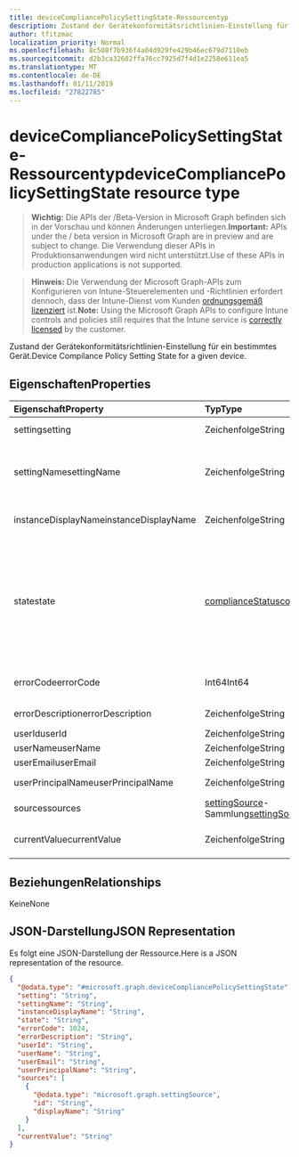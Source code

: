 ```yaml
---
title: deviceCompliancePolicySettingState-Ressourcentyp
description: Zustand der Gerätekonformitätsrichtlinien-Einstellung für ein bestimmtes Gerät.
author: tfitzmac
localization_priority: Normal
ms.openlocfilehash: 8c508f7b936f4a04d929fe429b46ec679d7110eb
ms.sourcegitcommit: d2b3ca32602ffa76cc7925d7f4d1e2258e611ea5
ms.translationtype: MT
ms.contentlocale: de-DE
ms.lasthandoff: 01/11/2019
ms.locfileid: "27822785"
---
```

# <a name="devicecompliancepolicysettingstate-resource-type"></a><span data-ttu-id="ddff6-103">deviceCompliancePolicySettingState-Ressourcentyp</span><span class="sxs-lookup"><span data-stu-id="ddff6-103">deviceCompliancePolicySettingState resource type</span></span>

> <span data-ttu-id="ddff6-104">**Wichtig:** Die APIs der /Beta-Version in Microsoft Graph befinden sich in der Vorschau und können Änderungen unterliegen.</span><span class="sxs-lookup"><span data-stu-id="ddff6-104">**Important:** APIs under the / beta version in Microsoft Graph are in preview and are subject to change.</span></span> <span data-ttu-id="ddff6-105">Die Verwendung dieser APIs in Produktionsanwendungen wird nicht unterstützt.</span><span class="sxs-lookup"><span data-stu-id="ddff6-105">Use of these APIs in production applications is not supported.</span></span>

> <span data-ttu-id="ddff6-106">**Hinweis:** Die Verwendung der Microsoft Graph-APIs zum Konfigurieren von Intune-Steuerelementen und -Richtlinien erfordert dennoch, dass der Intune-Dienst vom Kunden [ordnungsgemäß lizenziert](https://go.microsoft.com/fwlink/?linkid=839381) ist.</span><span class="sxs-lookup"><span data-stu-id="ddff6-106">**Note:** Using the Microsoft Graph APIs to configure Intune controls and policies still requires that the Intune service is [correctly licensed](https://go.microsoft.com/fwlink/?linkid=839381) by the customer.</span></span>

<span data-ttu-id="ddff6-107">Zustand der Gerätekonformitätsrichtlinien-Einstellung für ein bestimmtes Gerät.</span><span class="sxs-lookup"><span data-stu-id="ddff6-107">Device Compilance Policy Setting State for a given device.</span></span>
## <a name="properties"></a><span data-ttu-id="ddff6-108">Eigenschaften</span><span class="sxs-lookup"><span data-stu-id="ddff6-108">Properties</span></span>
|<span data-ttu-id="ddff6-109">Eigenschaft</span><span class="sxs-lookup"><span data-stu-id="ddff6-109">Property</span></span>|<span data-ttu-id="ddff6-110">Typ</span><span class="sxs-lookup"><span data-stu-id="ddff6-110">Type</span></span>|<span data-ttu-id="ddff6-111">Beschreibung</span><span class="sxs-lookup"><span data-stu-id="ddff6-111">Description</span></span>|
|:---|:---|:---|
|<span data-ttu-id="ddff6-112">setting</span><span class="sxs-lookup"><span data-stu-id="ddff6-112">setting</span></span>|<span data-ttu-id="ddff6-113">Zeichenfolge</span><span class="sxs-lookup"><span data-stu-id="ddff6-113">String</span></span>|<span data-ttu-id="ddff6-114">Die gemeldete Einstellung</span><span class="sxs-lookup"><span data-stu-id="ddff6-114">The setting that is being reported</span></span>|
|<span data-ttu-id="ddff6-115">settingName</span><span class="sxs-lookup"><span data-stu-id="ddff6-115">settingName</span></span>|<span data-ttu-id="ddff6-116">Zeichenfolge</span><span class="sxs-lookup"><span data-stu-id="ddff6-116">String</span></span>|<span data-ttu-id="ddff6-117">Lokalisierter/benutzerfreundlicher Name der Einstellung, die gemeldet wird</span><span class="sxs-lookup"><span data-stu-id="ddff6-117">Localized/user friendly setting name that is being reported</span></span>|
|<span data-ttu-id="ddff6-118">instanceDisplayName</span><span class="sxs-lookup"><span data-stu-id="ddff6-118">instanceDisplayName</span></span>|<span data-ttu-id="ddff6-119">Zeichenfolge</span><span class="sxs-lookup"><span data-stu-id="ddff6-119">String</span></span>|<span data-ttu-id="ddff6-120">Name der Einstellungsinstanz, die gemeldet wird.</span><span class="sxs-lookup"><span data-stu-id="ddff6-120">Name of setting instance that is being reported.</span></span>|
|<span data-ttu-id="ddff6-121">state</span><span class="sxs-lookup"><span data-stu-id="ddff6-121">state</span></span>|[<span data-ttu-id="ddff6-122">complianceStatus</span><span class="sxs-lookup"><span data-stu-id="ddff6-122">complianceStatus</span></span>](../resources/intune-shared-compliancestatus.md)|<span data-ttu-id="ddff6-123">Der Compliance-Zustand der Einstellung.</span><span class="sxs-lookup"><span data-stu-id="ddff6-123">The compliance state of the setting.</span></span> <span data-ttu-id="ddff6-124">Mögliche Werte sind: `unknown`, `notApplicable`, `compliant`, `remediated`, `nonCompliant`, `error`, `conflict` und `notAssigned`.</span><span class="sxs-lookup"><span data-stu-id="ddff6-124">Possible values are: `unknown`, `notApplicable`, `compliant`, `remediated`, `nonCompliant`, `error`, `conflict`, `notAssigned`.</span></span>|
|<span data-ttu-id="ddff6-125">errorCode</span><span class="sxs-lookup"><span data-stu-id="ddff6-125">errorCode</span></span>|<span data-ttu-id="ddff6-126">Int64</span><span class="sxs-lookup"><span data-stu-id="ddff6-126">Int64</span></span>|<span data-ttu-id="ddff6-127">Fehlercode für die Einstellung</span><span class="sxs-lookup"><span data-stu-id="ddff6-127">Error code for the setting</span></span>|
|<span data-ttu-id="ddff6-128">errorDescription</span><span class="sxs-lookup"><span data-stu-id="ddff6-128">errorDescription</span></span>|<span data-ttu-id="ddff6-129">Zeichenfolge</span><span class="sxs-lookup"><span data-stu-id="ddff6-129">String</span></span>|<span data-ttu-id="ddff6-130">Fehlerbeschreibung</span><span class="sxs-lookup"><span data-stu-id="ddff6-130">Error description</span></span>|
|<span data-ttu-id="ddff6-131">userId</span><span class="sxs-lookup"><span data-stu-id="ddff6-131">userId</span></span>|<span data-ttu-id="ddff6-132">Zeichenfolge</span><span class="sxs-lookup"><span data-stu-id="ddff6-132">String</span></span>|<span data-ttu-id="ddff6-133">UserId</span><span class="sxs-lookup"><span data-stu-id="ddff6-133">UserId</span></span>|
|<span data-ttu-id="ddff6-134">userName</span><span class="sxs-lookup"><span data-stu-id="ddff6-134">userName</span></span>|<span data-ttu-id="ddff6-135">Zeichenfolge</span><span class="sxs-lookup"><span data-stu-id="ddff6-135">String</span></span>|<span data-ttu-id="ddff6-136">UserName</span><span class="sxs-lookup"><span data-stu-id="ddff6-136">UserName</span></span>|
|<span data-ttu-id="ddff6-137">userEmail</span><span class="sxs-lookup"><span data-stu-id="ddff6-137">userEmail</span></span>|<span data-ttu-id="ddff6-138">Zeichenfolge</span><span class="sxs-lookup"><span data-stu-id="ddff6-138">String</span></span>|<span data-ttu-id="ddff6-139">UserEmail</span><span class="sxs-lookup"><span data-stu-id="ddff6-139">UserEmail</span></span>|
|<span data-ttu-id="ddff6-140">userPrincipalName</span><span class="sxs-lookup"><span data-stu-id="ddff6-140">userPrincipalName</span></span>|<span data-ttu-id="ddff6-141">Zeichenfolge</span><span class="sxs-lookup"><span data-stu-id="ddff6-141">String</span></span>|<span data-ttu-id="ddff6-142">Benutzer-Prinzipalname</span><span class="sxs-lookup"><span data-stu-id="ddff6-142">UserPrincipalName.</span></span>|
|<span data-ttu-id="ddff6-143">sources</span><span class="sxs-lookup"><span data-stu-id="ddff6-143">sources</span></span>|<span data-ttu-id="ddff6-144">[settingSource](../resources/intune-deviceconfig-settingsource.md)-Sammlung</span><span class="sxs-lookup"><span data-stu-id="ddff6-144">[settingSource](../resources/intune-deviceconfig-settingsource.md) collection</span></span>|<span data-ttu-id="ddff6-145">Beitragende Richtlinien</span><span class="sxs-lookup"><span data-stu-id="ddff6-145">Contributing policies</span></span>|
|<span data-ttu-id="ddff6-146">currentValue</span><span class="sxs-lookup"><span data-stu-id="ddff6-146">currentValue</span></span>|<span data-ttu-id="ddff6-147">Zeichenfolge</span><span class="sxs-lookup"><span data-stu-id="ddff6-147">String</span></span>|<span data-ttu-id="ddff6-148">Aktueller Wert der Einstellung auf dem Gerät</span><span class="sxs-lookup"><span data-stu-id="ddff6-148">Current value of setting on device</span></span>|

## <a name="relationships"></a><span data-ttu-id="ddff6-149">Beziehungen</span><span class="sxs-lookup"><span data-stu-id="ddff6-149">Relationships</span></span>
<span data-ttu-id="ddff6-150">Keine</span><span class="sxs-lookup"><span data-stu-id="ddff6-150">None</span></span>
## <a name="json-representation"></a><span data-ttu-id="ddff6-151">JSON-Darstellung</span><span class="sxs-lookup"><span data-stu-id="ddff6-151">JSON Representation</span></span>
<span data-ttu-id="ddff6-152">Es folgt eine JSON-Darstellung der Ressource.</span><span class="sxs-lookup"><span data-stu-id="ddff6-152">Here is a JSON representation of the resource.</span></span>
<!-- {
  "blockType": "resource",
  "@odata.type": "microsoft.graph.deviceCompliancePolicySettingState"
}
-->
``` json
{
  "@odata.type": "#microsoft.graph.deviceCompliancePolicySettingState",
  "setting": "String",
  "settingName": "String",
  "instanceDisplayName": "String",
  "state": "String",
  "errorCode": 1024,
  "errorDescription": "String",
  "userId": "String",
  "userName": "String",
  "userEmail": "String",
  "userPrincipalName": "String",
  "sources": [
    {
      "@odata.type": "microsoft.graph.settingSource",
      "id": "String",
      "displayName": "String"
    }
  ],
  "currentValue": "String"
}
```





